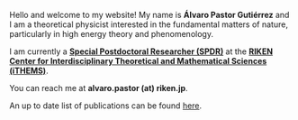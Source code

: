 
Hello and welcome to my website! My name is **Álvaro Pastor Gutiérrez** and I am a theoretical physicist interested in the fundamental matters of nature, particularly in high energy theory and phenomenology. 

I am currently a <a href="https://www.riken.jp/en/careers/programs/spdr/" target="_blank" rel="noopener">**Special Postdoctoral Researcher (SPDR)**</a> at the <a href="https://ithems.riken.jp/en" target="_blank" rel="noopener">**RIKEN Center for Interdisciplinary Theoretical and Mathematical Sciences (iTHEMS)**</a>.

You can reach me at **alvaro.pastor (at) riken.jp**.

An up to date list of publications can be found <a href="https://inspirehep.net/authors/1818803" target="_blank" rel="noopener">here</a>. 

